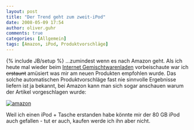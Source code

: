 ```yaml
---
layout: post
title: "Der Trend geht zum zweit-iPod"
date: 2008-05-09 17:54
author: oliver.guhr
comments: true
categories: [Allgemein]
tags: [Amazon, iPod, Produktvorschläge]
---
```

{% include JB/setup %}
...zumindest wenn es nach Amazon geht. Als ich heute mal wieder beim <a href="http://www.amazon.de">Internet Gemischtwarenladen</a> vorbeischaute war ich <del datetime="2008-05-09T16:30:38+00:00">erstaunt</del> amüsiert was mir am neuen Produkten empfohlen wurde. Das solche automatischen Produktvorschläge fast nie sinnvolle Ergebnisse liefern ist ja bekannt, bei Amazon kann man sich sogar anschauen warum der Artikel vorgeschlagen wurde:

<a href="{{BASE_PATH}}/2008/05/09/der-trend-geht-zum-zweit-ipod/amazon/" rel="attachment wp-att-1098" title="amazon"><img src="{{BASE_PATH}}/assets/wp-images/amazon.jpg" alt="amazon" /></a>

Weil ich einen iPod + Tasche erstanden habe könnte mir der 80 GB iPod auch gefallen - tut er auch, kaufen werde ich ihn aber nicht.

